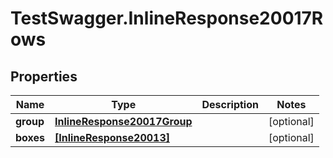 # TestSwagger.InlineResponse20017Rows

## Properties

Name | Type | Description | Notes
------------ | ------------- | ------------- | -------------
**group** | [**InlineResponse20017Group**](InlineResponse20017Group.md) |  | [optional] 
**boxes** | [**[InlineResponse20013]**](InlineResponse20013.md) |  | [optional] 


